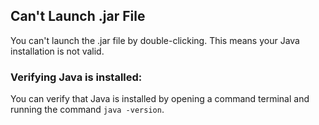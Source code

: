 ## Can't Launch .jar File
You can't launch the .jar file by double-clicking. This means your Java installation is not valid.
### Verifying Java is installed:
You can verify that Java is installed by opening a command terminal and running the command ```java -version```.
